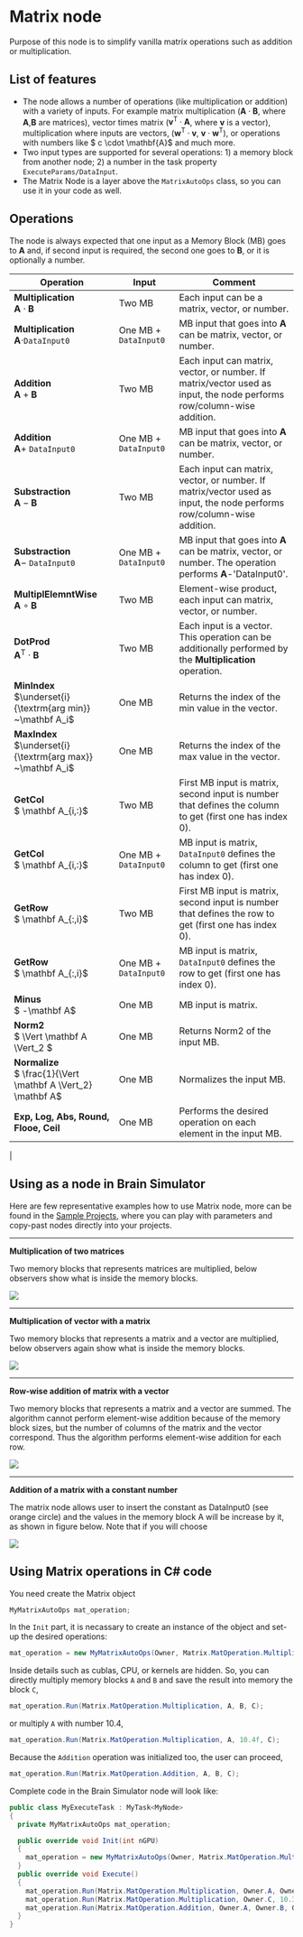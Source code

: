 # Matrix node

Purpose of this node is to simplify vanilla matrix operations such as addition or multiplication.

## List of features

 * The node allows a number of operations (like multiplication or addition) with a variety of inputs. For example matrix multiplication ($\mathbf{A} \cdot \mathbf{B}$, where $\mathbf{A}$,$\mathbf{B}$ are matrices), vector times matrix ($\mathbf{v}^{\mathsf{T}} \cdot \mathbf{A}$, where $\mathbf{v}$ is a vector), multiplication where inputs are vectors, ($\mathbf{w}^{\mathsf{T}} \cdot \mathbf{v}$, $\mathbf{v} \cdot \mathbf{w}^{\mathsf{T}}$), or operations with numbers like $ c \cdot \mathbf{A}$ and much more.
 * Two input types are supported for several operations: 1) a memory block from another node; 2) a number in the task property `ExecuteParams/DataInput`.
 * The Matrix Node is a layer above the `MatrixAutoOps` class, so you can use it in your code as well.



## Operations

The node is always expected that one input as a Memory Block (MB) goes to **A** and, if second input is required, the second one goes to **B**, or it is optionally a number.

 | Operation | Input  | Comment |
 | - | -  | - |
 | **Multiplication**<br> $\mathbf A \cdot \mathbf B$      | Two MB | Each input can be a matrix, vector, or number. |
 | **Multiplication**<br> $\mathbf A \cdot$`DataInput0`    | One MB + `DataInput0`  | MB input that goes into $\mathbf A$ can be matrix, vector, or number.  |
 | **Addition**<br> $\mathbf A + \mathbf B$                | Two MB  | Each input can matrix, vector, or number. If matrix/vector used as input, the node performs row/column-wise addition. |
 | **Addition**<br> $\mathbf A +$ `DataInput0`              | One MB + `DataInput0`  | MB input that goes into $\mathbf A$ can be matrix, vector, or number.  |
 | **Substraction**<br> $\mathbf A - \mathbf B$            | Two MB  | Each input can matrix, vector, or number. If matrix/vector used as input, the node performs row/column-wise addition. |
 | **Substraction** <br> $\mathbf A -$ `DataInput0`         | One MB + `DataInput0`  | MB input that goes into $\mathbf A$ can be matrix, vector, or number. The operation performs $\mathbf A$-'DataInput0'.  |
 | **MultiplElemntWise**<br> $\mathbf A \circ \mathbf B$   | Two MB  | Element-wise product, each input can matrix, vector, or number. |
 | **DotProd**<br> $\mathbf A^{\mathsf T} \cdot \mathbf B$ | Two MB | Each input is a vector. This operation can be additionally performed by the **Multiplication** operation. |
 | **MinIndex**<br> $\underset{i}{\textrm{arg min}} ~\mathbf A_i$      | One MB |  Returns the index of the min value in the vector. |
 | **MaxIndex**<br> $\underset{i}{\textrm{arg max}} ~\mathbf A_i$      | One MB |  Returns the index of the max value in the vector. |
 | **GetCol**<br> $ \mathbf A_{i,:}$                       | Two MB |  First MB input is matrix, second input is number that defines the column to get (first one has index 0). |
 | **GetCol**<br> $ \mathbf A_{i,:}$                       | One MB + `DataInput0` |  MB input is matrix,  `DataInput0` defines the column to get (first one has index 0). |
 | **GetRow**<br> $ \mathbf A_{:,i}$                       | Two MB |  First MB input is matrix, second input is number that defines the row to get (first one has index 0). |
 | **GetRow**<br> $ \mathbf A_{:,i}$                       | One MB + `DataInput0` |  MB input is matrix,  `DataInput0` defines the row to get (first one has index 0). |
 | **Minus**<br>  $ -\mathbf A$                            | One MB |  MB input is matrix. |
 | **Norm2**<br>  $ \Vert \mathbf A \Vert_2 $              | One MB |  Returns Norm2 of the input MB. |
 | **Normalize**<br>  $ \frac{1}{\Vert \mathbf A \Vert_2} \mathbf A$   | One MB |  Normalizes the input MB. |
 | **Exp, Log, Abs, Round, Flooe, Ceil**                   | One MB |  Performs the desired operation on each element in the input MB. |
 |


## Using as a node in Brain Simulator


Here are few representative examples how to use Matrix node, more can be found in the [Sample Projects](..\examples.md), where you can play with parameters and copy-past nodes directly into your projects.


---

**Multiplication of two matrices**

Two memory blocks that represents matrices are multiplied, below observers show what is inside the memory blocks.

![](img_examples/matrix_multi01.PNG)

---

**Multiplication of vector with a matrix**

Two memory blocks that represents a matrix and a vector are multiplied, below observers again show what is inside the memory blocks.

![](img_examples/matrix_multi02.PNG)


---

**Row-wise addition of matrix with a vector**

Two memory blocks that represents a matrix and a vector are summed. The algorithm cannot perform element-wise addition because of the memory block sizes, but the number of columns of the matrix and the vector correspond. Thus the algorithm performs element-wise addition for each row.

![](img_examples/matrix_add01.PNG)

---

**Addition of a matrix with a constant number**

The matrix node allows user to insert the constant as DataInput0 (see orange circle) and the values in the memory block A will be increase by it, as shown in figure below. Note that if you will choose 

![](img_examples/matrix_add02.PNG)




## Using Matrix operations in C# code

You need create the Matrix object
``` csharp
MyMatrixAutoOps mat_operation;
```

In the `Init` part, it is necassary to create an instance of the object and set-up the desired operations:
``` csharp
mat_operation = new MyMatrixAutoOps(Owner, Matrix.MatOperation.Multiplication | Matrix.MatOperation.Addition, A);
```

Inside details such as cublas, CPU, or kernels are hidden. So, you can directly multiply memory blocks `A` and `B` and save the result into memory the block `C`,
``` csharp
mat_operation.Run(Matrix.MatOperation.Multiplication, A, B, C);
```
or multiply `A` with number 10.4,

``` csharp
mat_operation.Run(Matrix.MatOperation.Multiplication, A, 10.4f, C);
```

Because the `Addition` operation was initialized too, the user can proceed,
``` csharp
mat_operation.Run(Matrix.MatOperation.Addition, A, B, C);
```

Complete code in the Brain Simulator node will look like:
``` csharp
public class MyExecuteTask : MyTask<MyNode>
{
  private MyMatrixAutoOps mat_operation;

  public override void Init(int nGPU)
  {
    mat_operation = new MyMatrixAutoOps(Owner, Matrix.MatOperation.Multiplication | Matrix.MatOperation.Addition, Owner.A);
  }
  public override void Execute()
  {
    mat_operation.Run(Matrix.MatOperation.Multiplication, Owner.A, Owner.B, Owner.C);
    mat_operation.Run(Matrix.MatOperation.Multiplication, Owner.C, 10.3f, Owner.B);
    mat_operation.Run(Matrix.MatOperation.Addition, Owner.A, Owner.B, Owner.C);  // C = A+A*B*10.3
  }
}
```
